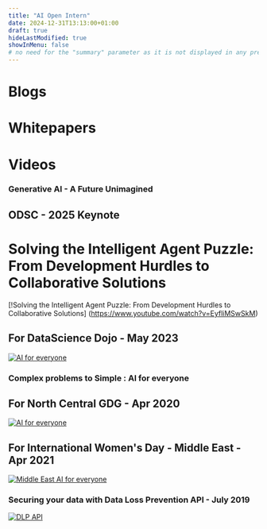 ```yaml
---
title: "AI Open Intern"
date: 2024-12-31T13:13:00+01:00
draft: true
hideLastModified: true
showInMenu: false
# no need for the "summary" parameter as it is not displayed in any previews
---
```


# Blogs

# Whitepapers

# Videos


### Generative AI - A Future Unimagined 
## ODSC - 2025 Keynote 
# Solving the Intelligent Agent Puzzle: From Development Hurdles to Collaborative Solutions
[!Solving the Intelligent Agent Puzzle: From Development Hurdles to Collaborative Solutions] (https://www.youtube.com/watch?v=EyfliMSwSkM)

## For DataScience Dojo - May 2023
[![AI for everyone](http://img.youtube.com/vi/wurtsM3IOno/0.jpg)](https://www.youtube.com/watch?v=TiJ14b4DJ5I "Generative AI")

### Complex problems to Simple : AI for everyone
## For North Central GDG - Apr 2020
[![AI for everyone](http://img.youtube.com/vi/wurtsM3IOno/0.jpg)](https://www.youtube.com/watch?v=wurtsM3IOno "AI for everyone")

## For International Women's Day - Middle East - Apr 2021
[![Middle East AI for everyone](http://img.youtube.com/vi/HsOy8zHzEfo/0.jpg)](https://www.youtube.com/watch?v=HsOy8zHzEfo "Middle East AI for everyone")

### Securing your data with Data Loss Prevention API - July 2019
[![DLP API](http://img.youtube.com/vi/YsP4_epVxg8/0.jpg)](https://www.youtube.com/watch?v=YsP4_epVxg8 "DLP API")
